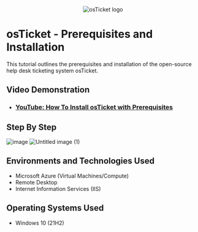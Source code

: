 <p align="center">
<img src="https://i.imgur.com/Clzj7Xs.png" alt="osTicket logo"/>
</p>

<h1>osTicket - Prerequisites and Installation</h1>
This tutorial outlines the prerequisites and installation of the open-source help desk ticketing system osTicket.<br />


<h2>Video Demonstration</h2>

- ### [YouTube: How To Install osTicket with Prerequisites](https://www.youtube.com)

<h2>Step By Step</h2>

![image](https://github.com/user-attachments/assets/0f9eefc6-990e-4017-84c0-dcee1b437800)
![Untitled image (1)](https://github.com/user-attachments/assets/f6337eba-36f7-4dd7-9d37-89c8baadc036)


<h2>Environments and Technologies Used</h2>

- Microsoft Azure (Virtual Machines/Compute)
- Remote Desktop
- Internet Information Services (IIS)

<h2>Operating Systems Used </h2>

- Windows 10</b> (21H2)

